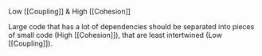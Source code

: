 Low [[Coupling]] & High [[Cohesion]]

Large code that has a lot of dependencies should be separated into pieces of small code (High [[Cohesion]]), that are least intertwined (Low [[Coupling]]).
